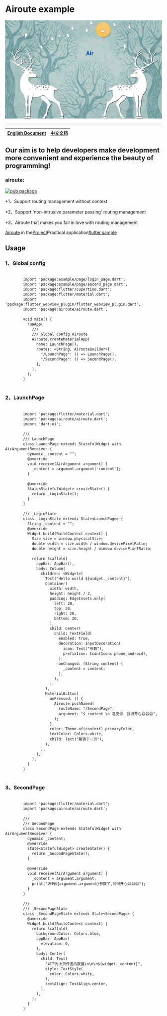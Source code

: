 # Airoute example

![totem](https://raw.githubusercontent.com/pdliuw/pdliuw.github.io/master/images/totem_four_logo.jpg)

-----

|[English Document](https://github.com/pdliuw/airoute/blob/master/example/README_EN.md)|[中文文档](https://github.com/pdliuw/airoute/tree/master/example)|
|:-|:-|

## Our aim is to help developers make development more convenient and experience the beauty of programming!

### airoute:

[![pub package](https://img.shields.io/pub/v/airoute.svg)](https://pub.dev/packages/airoute)

*1、Support routing management without context

*2、Support 'non-intrusive parameter passing' routing management

*3、Airoute that makes you fall in love with routing management

[Airoute](https://github.com/pdliuw/airoute) in the[Project](https://github.com/flutter-app-sample/flutter_app_sample)Practical application[flutter sample](https://github.com/flutter-app-sample/flutter_app_sample)


## Usage

### 1、Global config

```
        
        import 'package:example/page/login_page.dart';
        import 'package:example/page/second_page.dart';
        import 'package:flutter/cupertino.dart';
        import 'package:flutter/material.dart';
        import 'package:flutter_webview_plugin/flutter_webview_plugin.dart';
        import 'package:airoute/airoute.dart';
        
        void main() {
          runApp(
            ///
            /// Global config Airoute
            Airoute.createMaterialApp(
              home: LaunchPage(),
              routes: <String, AirouteBuilder>{
                "/LaunchPage": () => LaunchPage(),
                "/SecondPage": () => SecondPage(),
              },
            ),
          );
        }
        

```

### 2、LaunchPage

```
        
        import 'package:flutter/material.dart';
        import 'package:airoute/airoute.dart';
        import 'dart:ui';
        
        ///
        /// LaunchPage
        class LaunchPage extends StatefulWidget with AirArgumentReceiver {
          dynamic _content = "";
          @override
          void receive(AirArgument argument) {
            _content = argument.argument['content'];
          }
        
          @override
          State<StatefulWidget> createState() {
            return _LoginState();
          }
        }
        
        /// _LoginState
        class _LoginState extends State<LaunchPage> {
          String _content = "";
          @override
          Widget build(BuildContext context) {
            Size size = window.physicalSize;
            double width = size.width / window.devicePixelRatio;
            double height = size.height / window.devicePixelRatio;
        
            return Scaffold(
              appBar: AppBar(),
              body: Column(
                children: <Widget>[
                  Text("Hello world ${widget._content}"),
                  Container(
                    width: width,
                    height: height / 2,
                    padding: EdgeInsets.only(
                      left: 20,
                      top: 20,
                      right: 20,
                      bottom: 20,
                    ),
                    child: Center(
                      child: TextField(
                        enabled: true,
                        decoration: InputDecoration(
                          icon: Text("参数"),
                          prefixIcon: Icon(Icons.phone_android),
                        ),
                        onChanged: (String content) {
                          _content = content;
                        },
                      ),
                    ),
                  ),
                  MaterialButton(
                    onPressed: () {
                      Airoute.pushNamed(
                        routeName: "/SecondPage",
                        argument: "$_content \n 遇见你，我很开心😄😄😄",
                      );
                    },
                    color: Theme.of(context).primaryColor,
                    textColor: Colors.white,
                    child: Text("跳转下一页"),
                  ),
                ],
              ),
            );
          }
        }


```

### 3、SecondPage

```

        import 'package:flutter/material.dart';
        import 'package:airoute/airoute.dart';
        
        ///
        /// SecondPage
        class SecondPage extends StatefulWidget with AirArgumentReceiver {
          dynamic _content;
          @override
          State<StatefulWidget> createState() {
            return _SecondPageState();
          }
        
          @override
          void receive(AirArgument argument) {
            _content = argument.argument;
            print("收到${argument.argument}参数了,我很开心😄😄😄");
          }
        }
        
        ///
        /// _SecondPageState
        class _SecondPageState extends State<SecondPage> {
          @override
          Widget build(BuildContext context) {
            return Scaffold(
              backgroundColor: Colors.blue,
              appBar: AppBar(
                elevation: 0,
              ),
              body: Center(
                child: Text(
                  "以下为上页传递的数据\n\n\n${widget._content}",
                  style: TextStyle(
                    color: Colors.white,
                  ),
                  textAlign: TextAlign.center,
                ),
              ),
            );
          }
        }


```
